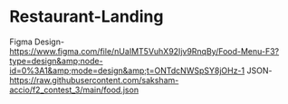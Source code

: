 # Restaurant-Landing
Figma Design- https://www.figma.com/file/nUaIMT5VuhX92Ijv9RnqBy/Food-Menu-F3?type=design&amp;node-id=0%3A1&amp;mode=design&amp;t=ONTdcNWSpSY8jOHz-1 JSON- https://raw.githubusercontent.com/saksham-accio/f2_contest_3/main/food.json
